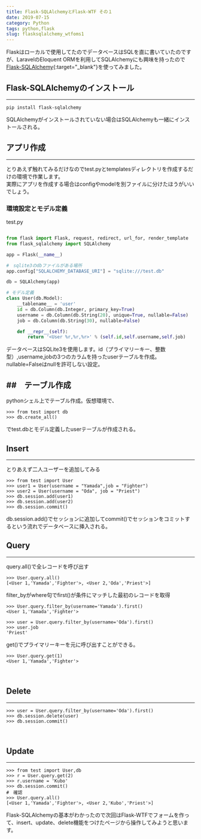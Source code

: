 ```yaml
---
title: Flask-SQLAlchemyとFlask-WTF その１
date: 2019-07-15
category: Python
tags: python,flask
slug: flasksqlalchemy_wtfoms1
---
```


Flaskはローカルで使用してたのでデータベースはSQLを直に書いていたのですが、LaravelのEloquent ORMを利用してSQLAlchemyにも興味を持ったので[Flask-SQLAlchemy](https://flask-sqlalchemy.palletsprojects.com/en/2.x/){:target="_blank"}を使ってみました。

## Flask-SQLAlchemyのインストール
---

```
pip install flask-sqlalchemy
```

SQLAlchemyがインストールされていない場合はSQLAlchemyも一緒にインストールされる。<br>

## アプリ作成
---

とりあえず触れてみるだけなのでtest.pyとtemplatesディレクトリを作成するだけの環境で作業します。  
実際にアプリを作成する場合はconfigやmodelを別ファイルに分けたほうがいいでしょう。<br>

### 環境設定とモデル定義


test.py

```python

from flask import Flask, request, redirect, url_for, render_template
from flask_sqlalchemy import SQLAlchemy

app = Flask(__name__)

#　sqlite3のdbファイルがある場所
app.config["SQLALCHEMY_DATABASE_URI"] = "sqlite:///test.db"

db = SQLAlchemy(app)

# モデル定義
class User(db.Model):
    __tablename__ = 'user'
    id = db.Column(db.Integer, primary_key=True)
    username = db.Column(db.String(20), unique=True, nullable=False)
    job = db.Column(db.String(30), nullable=False)

    def __repr__(self):
        return '<User %r,%r,%r>' % (self.id,self.username,self.job)

```

データベースはSQLite3を使用します。id（プライマリーキー、整数型）,username,jobの3つのカラムを持ったuserテーブルを作成。  
nullable=Falseはnullを許可しない設定。<br>

##　テーブル作成
---

pythonシェル上でテーブル作成。仮想環境で、

```
>>> from test import db
>>> db.create_all()
```

でtest.dbとモデル定義したuserテーブルが作成される。<br>

## Insert
---

とりあえず二人ユーザーを追加してみる

```
>>> from test import User
>>> user1 = User(username = "Yamada",job = "Fighter")
>>> user2 = User(username = "Oda", job = "Priest")
>>> db.session.add(user1)
>>> db.session.add(user2)
>>> db.session.commit()
```

db.session.add()でセッションに追加してcommit()でセッションをコミットするという流れでデータベースに挿入される。<br>

## Query
---

query.all()で全レコードを呼び出す

```
>>> User.query.all()
[<User 1,'Yamada','Fighter'>, <User 2,'Oda','Priest'>]
```

filter_byがwhere句でfirst()が条件にマッチした最初のレコードを取得

```
>>> User.query.filter_by(username='Yamada').first()
<User 1,'Yamada','Fighter'>

>>> user = User.query.filter_by(username='Oda').first()
>>> user.job
'Priest'
```

get()でプライマリーキーを元に呼び出すことができる。

```
>>> User.query.get(1)
<User 1,'Yamada','Fighter'>
```

<br>

## Delete
---

```
>>> user = User.query.filter_by(username='Oda').first()
>>> db.session.delete(user)
>>> db.session.commit()
```
<br>

## Update
---

```
>>> from test import User,db
>>> r = User.query.get(2)
>>> r.username = 'Kubo'
>>> db.session.commit()
#　確認
>>> User.query.all()
[<User 1,'Yamada','Fighter'>, <User 2,'Kubo','Priest'>]
```

Flask-SQLAlchemyの基本がわかったので次回はFlask-WTFでフォームを作って、insert、update、delete機能をつけたページから操作してみようと思います。